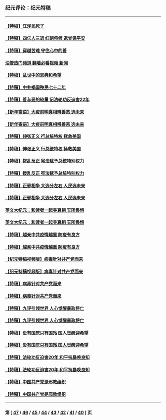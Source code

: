 ### 纪元评论：纪元特稿
---
#### [【特稿】江泽民死了](../../pages/nsc424/n13876300.md?12170330) 
#### [【特稿】四亿人三退 红朝将倾 退党保平安](../../pages/nsc424/n13794378.md?12170330) 
#### [【特稿】穿越苦难 守住心中的善](../../pages/nsc424/n13784979.md?12170330) 
#### [油管热门频道 翻墙必看视频 新闻](ok?12170330)
#### [【特稿】乱世中的恩典和希望](../../pages/nsc424/n13734687.md?12170330) 
#### [【特稿】中共祸国殃民七十二年](../../pages/nsc424/n13272607.md?12170330) 
#### [【特稿】善与恶的较量 记法轮功反迫害22年](../../pages/nsc424/n13086597.md?12170330) 
#### [【新年寄语】大疫前明真相辨善恶 选未来](../../pages/nsc424/n12660855.md?12170330) 
#### [【新年寄语】大疫前明真相辨善恶 选未来](../../pages/nsc424/n12660855.md?12170330) 
#### [【特稿】伸张正义 行总统特权 拯救美国](../../pages/nsc424/n12616806.md?12170330) 
#### [【特稿】伸张正义 行总统特权 拯救美国](../../pages/nsc424/n12616806.md?12170330) 
#### [【特稿】拨乱反正 宪法赋予总统特别权力](../../pages/nsc424/n12598306.md?12170330) 
#### [【特稿】拨乱反正 宪法赋予总统特别权力](../../pages/nsc424/n12598306.md?12170330) 
#### [【特稿】正邪相争 大选分左右 人民选未来](../../pages/nsc424/n12545208.md?12170330) 
#### [【特稿】正邪相争 大选分左右 人民选未来](../../pages/nsc424/n12545208.md?12170330) 
#### [英文大纪元：和读者一起寻真相 无所畏惧](../../pages/nsc424/n12542027.md?12170330) 
#### [英文大纪元：和读者一起寻真相 无所畏惧](../../pages/nsc424/n12542027.md?12170330) 
#### [【特稿】越亲中共疫情越重 防疫有良方](../../pages/nsc424/n12042989.md?12170330) 
#### [【特稿】越亲中共疫情越重 防疫有良方](../../pages/nsc424/n12042989.md?12170330) 
#### [【纪元特稿视频版】病毒针对共产党而来](../../pages/nsc424/n11977328.md?12170330) 
#### [【纪元特稿视频版】病毒针对共产党而来](../../pages/nsc424/n11977328.md?12170330) 
#### [【特稿】病毒针对共产党而来](../../pages/nsc424/n11928818.md?12170330) 
#### [【特稿】病毒针对共产党而来](../../pages/nsc424/n11928818.md?12170330) 
#### [【特稿】九评引领世界 人心觉醒暴政将亡](../../pages/nsc424/n11660496.md?12170330) 
#### [【特稿】九评引领世界 人心觉醒暴政将亡](../../pages/nsc424/n11660496.md?12170330) 
#### [【特稿】没有国庆只有国殇 国人觉醒迎希望](../../pages/nsc424/n11549354.md?12170330) 
#### [【特稿】没有国庆只有国殇 国人觉醒迎希望](../../pages/nsc424/n11549354.md?12170330) 
#### [【特稿】法轮功反迫害20年 和平抗暴唤良知](../../pages/nsc424/n11389135.md?12170330) 
#### [【特稿】法轮功反迫害20年 和平抗暴唤良知](../../pages/nsc424/n11389135.md?12170330) 
#### [【特稿】中国共产党是邪教组织](../../pages/nsc424/n11355551.md?12170330) 
#### [【特稿】中国共产党是邪教组织](../../pages/nsc424/n11355551.md?12170330) 

---
#### 第 [ [47](./47.md?12170330) / [46](./46.md?12170330) / [45](./45.md?12170330) / [44](./44.md?12170330) / [43](./43.md?12170330) / [42](./42.md?12170330) / [41](./41.md?12170330) / [40](./40.md?12170330) ] 页
